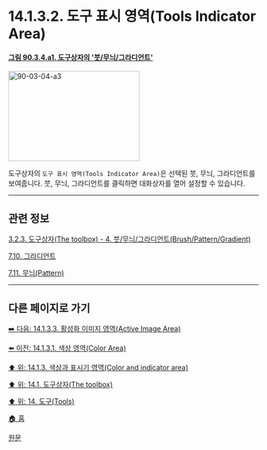 # 14.1.3.2. 도구 표시 영역(Tools Indicator Area)

<a id="90-03-04-a1"></a>

#### [그림 90.3.4.a1. 도구상자의 '붓/무늬/그라디언트'](./90-03-04-brush_n_pattern_n_gradient.md#90-03-04-a1)
<img width="264" height="181" alt="90-03-04-a3" src="https://github.com/wonder13662/gimp/assets/15767104/43215714-8479-4a14-8f54-3daffdb5fcda" />

도구상자의 `도구 표시 영역(Tools Indicator Area)`은 선택된 붓, 무늬, 그라디언트를 보여줍니다. 붓, 무늬, 그라디언트를 클릭하면 대화상자를 열어 설정할 수 있습니다.

***

## 관련 정보

[3.2.3. 도구상자(The toolbox) - 4. 붓/무늬/그라디언트(Brush/Pattern/Gradient)](./03-02-03-the-toolbox.md#03-02-01-s4)

[7.10. 그라디언트](./07-10-00-gradients.md)

[7.11. 무늬(Pattern)](./07-11-patterns.md)

***

## 다른 페이지로 가기

[➡️ 다음: 14.1.3.3. 활성화 이미지 영역(Active Image Area)](./14-01-03-03-active_image_area.md)

[⬅️ 이전: 14.1.3.1. 색상 영역(Color Area)](./14-01-03-01-color_area.md)

[⬆️ 위: 14.1.3. 색상과 표시기 영역(Color and indicator area)](./14-01-03-00-color-and-indicator-area.md)

[⬆️ 위: 14.1. 도구상자(The toolbox)](./14-01-00-the-toolbox.md)

[⬆️ 위: 14. 도구(Tools)](./14-00-tools.md)

[🏠 홈](./00-home.md)

[원문](https://docs.gimp.org/2.10/ko/gimp-tools.html#gimp-toolbox-indicator-area)